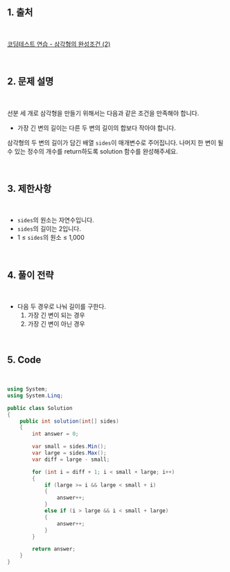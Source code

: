 ## 1. 출처

<br>

[코딩테스트 연습 - 삼각형의 완성조건 (2)](https://school.programmers.co.kr/learn/courses/30/lessons/120868)

<br>

## 2. 문제 설명

<br>

선분 세 개로 삼각형을 만들기 위해서는 다음과 같은 조건을 만족해야 합니다.

- 가장 긴 변의 길이는 다른 두 변의 길이의 합보다 작아야 합니다.

삼각형의 두 변의 길이가 담긴 배열 `sides`이 매개변수로 주어집니다. 나머지 한 변이 될 수 있는 정수의 개수를 return하도록 solution 함수를 완성해주세요.

<br>

## 3. 제한사항

<br>

- `sides`의 원소는 자연수입니다.
- `sides`의 길이는 2입니다.
- 1 ≤ `sides`의 원소 ≤ 1,000

<br>

## 4. 풀이 전략

<br>

- 다음 두 경우로 나눠 길이를 구한다.
    1. 가장 긴 변이 되는 경우
    2. 가장 긴 변이 아닌 경우

<br>

## 5. Code

<br>

```cs
using System;
using System.Linq;

public class Solution
{
    public int solution(int[] sides)
    {
        int answer = 0;

        var small = sides.Min();
        var large = sides.Max();
        var diff = large - small;

        for (int i = diff + 1; i < small + large; i++)
        {
            if (large >= i && large < small + i)
            {
                answer++;
            }
            else if (i > large && i < small + large)
            {
                answer++;
            }
        }

        return answer;
    }
}
```